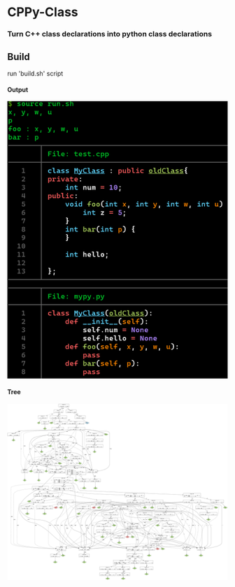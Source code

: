 # CPPy-Class

### Turn C++ class declarations into python class declarations


## Build
run 'build.sh' script

#### Output
![Output-Pic](assets/cppy-class.png)

#### Tree
![Output-Tree](assets/tree.png)
